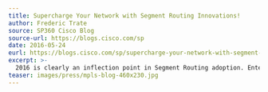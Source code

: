 ```yaml
---
title: Supercharge Your Network with Segment Routing Innovations!
author: Frederic Trate
source: SP360 Cisco Blog
source-url: https://blogs.cisco.com/sp
date: 2016-05-24
eurl: https://blogs.cisco.com/sp/supercharge-your-network-with-segment-routing-innovations
excerpt: >-
  2016 is clearly an inflection point in Segment Routing adoption. Enterprise and Service Providers have tested and validated the technology and are ready to roll out the technology in live networks. Customers now fully understand the benefits of the technology - it's all about bringing simplicity and scalability to the network. No RSVP, no midpoint state, no tunnel to configure!
teaser: images/press/mpls-blog-460x230.jpg
---
```

